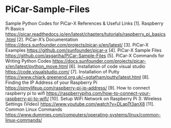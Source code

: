 # PiCar-Sample-Files
Sample Python Codes for PiCar-X 
References & Useful Links
[1]. Raspberry Pi Basics
https://picar.readthedocs.io/en/latest/chapters/tutorials/raspberry_pi_basics.html 
[2]. PiCar-X’s Documentation
https://docs.sunfounder.com/projects/picar-x/en/latest/
[3]. PiCar-X Examples
https://github.com/sunfounder/picar-x
[4]. PiCar-X Sample Files
https://github.com/asgariha/PiCar-Sample-Files
[5]. PiCar-X Commands for Writing Python Codes
https://docs.sunfounder.com/projects/picar-x/en/latest/python_move.html
[6]. Installation of code visual studio
https://code.visualstudio.com/
[7]. Installation of Putty
https://www.chiark.greenend.org.uk/~sgtatham/putty/latest.html
[8]. Finding the IP Address of your Raspberry Pi
https://pimylifeup.com/raspberry-pi-ip-address/
[9]. How to connect raspberry pi to wifi 
https://raspberrypihq.com/how-to-connect-your-raspberry-pi-to-wifi/
[10]. Setup WiFi Network on Raspberry Pi 3: Wireless Settings (Video)
https://www.youtube.com/watch?v=DLapTt3anX8
[11]. Common Linux Commands
https://www.dummies.com/computers/operating-systems/linux/common-linux-commands/
